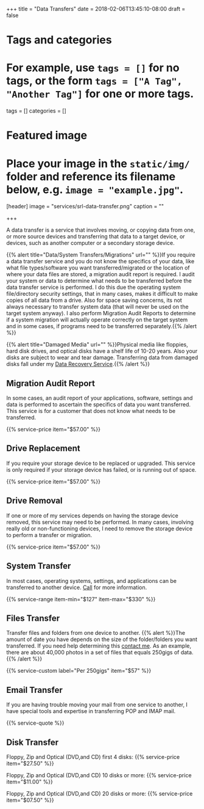+++
title = "Data Transfers"
date = 2018-02-06T13:45:10-08:00
draft = false

# Tags and categories
# For example, use `tags = []` for no tags, or the form `tags = ["A Tag", "Another Tag"]` for one or more tags.
tags = []
categories = []

# Featured image
# Place your image in the `static/img/` folder and reference its filename below, e.g. `image = "example.jpg"`.
[header]
image = "services/srl-data-transfer.png"
caption = ""

+++

A data transfer is a service that involves moving, or copying data from one, or more source devices and transferring that data to a target device, or devices, such as another computer or a secondary storage device.

{{% alert title="Data/System Transfers/Migrations" url="" %}}If you require a data transfer service and you do not know the specifics of your data, like what file types/software you want transferred/migrated or the location of where your data files are stored, a migration audit report is required. I audit your system or data to determine what needs to be transferred before the data transfer service is performed. I do this due the operating system file/directory security settings, that in many cases, makes it difficult to make copies of all data from a drive. Also for space saving concerns, its not always necessary to transfer system data (that will never be used on the target system anyway). I also perform  Migration Audit Reports to determine if a system migration will actually operate correctly on the target system and in some cases, if programs need to be transferred separately.{{% /alert %}}

{{% alert title="Damaged Media" url="" %}}Physical media like floppies, hard disk drives, and optical disks have a shelf life of 10-20 years. Also your disks are subject to wear and tear damage. Transferring data from damaged disks fall under my [Data Recovery Service](/services/data/recovery/).{{% /alert %}}

## Migration Audit Report
In some cases, an audit report of your applications, software, settings and data is performed to ascertain the specifics of data you want transferred. This service is for a customer that does not know what needs to be transferred.

{{% service-price item="$57.00" %}}

## Drive Replacement
If you require your storage device to be replaced or upgraded. This service is only required if your storage device has failed, or is running out of space.

{{% service-price item="$57.00" %}}

## Drive Removal
If one or more of my services depends on having the storage device removed, this service may need to be performed. In many cases, involving really old or non-functioning devices, I need to remove the storage device to perform a transfer or migration.

{{% service-price item="$57.00" %}}

## System Transfer
In most cases, operating systems, settings, and applications can be transferred to another device. [Call](/#contact) for more information.

{{% service-range item-min="$127" item-max="$330" %}}

## Files Transfer
Transfer files and folders from one device to another. 
{{% alert %}}The amount of date you have depends on the size of the folder/folders you want transferred. If you need help determining this [contact me](/#contact). As an example, there are about 40,000 photos in a set of files that equals 250gigs of data. {{% /alert %}}

{{% service-custom label="Per 250gigs" item="$57" %}}

## Email Transfer
If you are having trouble moving your mail from one service to another, I have special tools and expertise in transferring POP and IMAP mail.

{{% service-quote %}}

## Disk Transfer

Floppy, Zip and Optical (DVD,and CD) first 4 disks:
{{% service-price item="$27.50" %}}

Floppy, Zip and Optical (DVD,and CD) 10 disks or more:
{{% service-price item="$11.00" %}}

Floppy, Zip and Optical (DVD,and CD) 20 disks or more:
{{% service-price item="$07.50" %}}